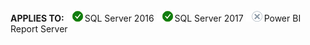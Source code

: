 **APPLIES TO:** ![Yes](media/yes-icon.png)SQL Server 2016 ![Yes](media/yes-icon.png)SQL Server 2017 ![No](media/no-icon.png)Power BI Report Server
